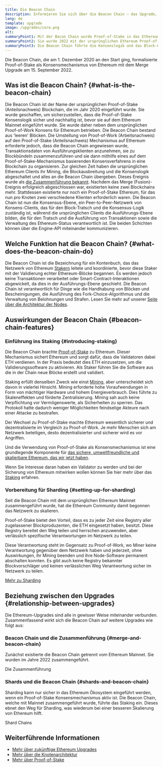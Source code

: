 ```yaml
---
title: Die Beacon Chain
description: Informieren Sie sich über die Beacon Chain – das Upgrade, mit dem Proof-of-Stake für Ethereum eingeführt wurde
lang: de
template: upgrade
image: /upgrades/core.png
alt: 
summaryPoint1: Mit der Bacon Chain wurde Proof-of-Stake in das Ethereum Ökosystem eingeführt.
summaryPoint2: Sie wurde 2022 mit der ursprünglichen Ethereum Proof-of-Work Blockchain vereinigt.
summaryPoint3: Die Beacon Chain führte die Konsenslogik und das Block-Gossip-Protokoll ein, das nun Ethereum sichert.
---
```


<UpgradeStatus isShipped dateKey="page-upgrades-beacon-date">
  Die Beacon Chain, die am 1. Dezember 2020 an den Start ging, formalisierte Proof-of-Stake als Konsensmechanismus von Ethereum mit dem Merge Upgrade am 15. September 2022.
</UpgradeStatus>

## Was ist die Beacon Chain? {#what-is-the-beacon-chain}

Die Beacon Chain ist der Name der ursprünglichen Proof-of-Stake (Anteilsnachweis) Blockchain, die im Jahr 2020 eingeführt wurde. Sie wurde geschaffen, um sicherzustellen, dass die Proof-of-Stake Konsenslogik sicher und nachhaltig ist, bevor sie auf dem Ethereum Mainnet eingeführt wurde. Sie wurde daher neben dem ursprünglichen Proof-of-Work Konsens für Ethereum betrieben. Die Beacon Chain bestand aus 'leeren' Blöcken. Die Umstellung von Proof-of-Work (Arbeitsnachweis) auf den Proof-of-Stake (Anteilsnachweis) Mechanismus auf Ethereum erforderte jedoch, dass die Beacon Chain angewiesen wurde, Transaktionsdaten von Ausführungsklienten anzunehmen, sie zu Blockbündeln zusammenzuführen und sie dann mithilfe eines auf dem Proof-of-Stake-Mechanismus basierenden Konsensverfahrens in eine Blockchain zu organisieren. Zur gleichen Zeit haben die ursprünglichen Ethereum Clients ihr Mining, die Blockausbreitung und die Konsenslogik abgeschaltet und alles an die Beacon Chain übergeben. Dieses Ereignis wurde als [die Zusammenführung bekannt](/roadmap/merge/). Nachdem das Merge (Fusion)-Ereignis erfolgreich abgeschlossen war, existierten keine zwei Blockchains mehr. Stattdessen existierte nur noch ein Proof-of-Stake Ethereum, für das nun pro Knoten zwei verschiedene Klienten erforderlich waren. Die Beacon Chain ist nun die Konsensus-Ebene, ein Peer-to-Peer-Netzwerk von Konsens-Clients, das für den Block-Tratsch und die Konsensus-Logik zuständig ist, während die ursprünglichen Clients die Ausführungs-Ebene bilden, die für den Tratsch und die Ausführung von Transaktionen sowie die Verwaltung des Ethereum-Status verantwortlich ist. Die beiden Schichten können über die Engine-API miteinander kommunizieren.

## Welche Funktion hat die Beacon Chain? {#what-does-the-beacon-chain-do}

Die Beacon Chain ist die Bezeichnung für ein Kontenbuch, das das Netzwerk von Ethereum [Stakern](/staking/) leitete und koordinierte, bevor diese Staker mit der Validierung echter Ethereum-Blöcke begannen. Es werden jedoch keine Transaktionen verarbeitet oder Smart-Contract-Interaktionen abgewickelt, da dies in der Ausführungs-Ebene geschieht. Die Beacon Chain ist verantwortlich für Dinge wie die Handhabung von Blöcken und Bescheinigungen, die Ausführung des Fork-Choice-Algorithmus und die Verwaltung von Belohnungen und Strafen. Lesen Sie mehr auf unserer [Seite über die Architektur der Nodes](/developers/docs/nodes-and-clients/node-architecture/#node-comparison).

## Auswirkungen der Beacon Chain {#beacon-chain-features}

### Einführung ins Staking {#introducing-staking}

Die Beacon Chain brachte [Proof-of-Stake](/developers/docs/consensus-mechanisms/pos/) zu Ethereum. Dieser Mechanismus sichert Ethereum und sorgt dafür, dass die Validatoren dabei ETH verdienen. In der Praxis bedeutet dies ETH einzusetzen, um die Validierungssoftware zu aktivieren. Als Staker führen Sie die Software aus die in der Chain neue Blöcke erstellt und validiert.

Staking erfüllt denselben Zweck wie einst [Mining](/developers/docs/mining/), aber unterscheidet sich davon in vielerlei Hinsicht. Mining erforderte hohe Voraufwendungen in Form von mächtiger Hardware und hohem Energieverbrauch. Dies führte zu Skaleneffekten und förderte Zentralisierung. Mining sah auch keine Verpflichtung vor Vermögenswerte, als Sicherheiten zu sperren. Das Protokoll hatte dadurch weniger Möglichkeiten feindselige Akteure nach einer Attacke zu bestrafen.

Der Wechsel zu Proof-of-Stake machte Ethereum wesentlich sicherer und dezentralisierte im Vergleich zu Proof-of-Work. Je mehr Menschen sich am Netzwerk beteiligen, desto dezentralisierter und sicherer wird es vor Angriffen.

Und die Verwendung von Proof-of-Stake als Konsensmechanismus ist eine grundlegende Komponente für [das sichere, umweltfreundliche und skalierbare Ethereum, das wir jetzt haben](/roadmap/vision/).

<InfoBanner emoji=":money_bag:">
  Wenn Sie Interesse daran haben ein Validator zu werden und bei der Sicherung von Ethereum mitwirken wollen können Sie hier mehr über das <a href="/staking/">Staking</a> erfahren.
</InfoBanner>

### Vorbereitung für Sharding {#setting-up-for-sharding}

Seit die Beacon Chain mit dem ursprünglichen Ethereum Mainnet zusammengeführt wurde, hat die Ethereum Community damit begonnen das Netzwerk zu skalieren.

Proof-of-Stake bietet den Vorteil, dass es zu jeder Zeit eine Registry aller zugelassener Blockproduzenten, die ETH eingesetzt haben, besitzt. Diese Registry bereitet den Weg teilen und herrschen anzuwenden, aber verlässlich spezifische Verantwortungen im Netzwerk zu teilen.

Diese Verantwortung steht im Gegensatz zu Proof-of-Work, wo Miner keine Verantwortung gegenüber dem Netzwerk haben und jederzeit, ohne Auswirkungen, ihr Mining beenden und ihre Node-Software permanent abschalten konnten. Es gibt auch keine Registry bekannter Blockvorschläger und keinen verlässlichen Weg Verantwortung sicher im Netzwerk zu teilen.

[Mehr zu Sharding](/roadmap/danksharding/)

## Beziehung zwischen den Upgrades {#relationship-between-upgrades}

Die Ethereum-Upgrades sind alle in gewisser Weise miteinander verbunden. Zusammenfassend wirkt sich die Beacon Chain auf weitere Upgrades wie folgt aus:

### Beacon Chain und die Zusammenführung {#merge-and-beacon-chain}

Zunächst existierte die Beacon Chain getrennt vom Ethereum Mainnet. Sie wurden im Jahre 2022 zusammengeführt.

<ButtonLink to="/roadmap/merge/">
  Die Zusammenführung
</ButtonLink>

### Shards und die Beacon Chain {#shards-and-beacon-chain}

Sharding kann nur sicher in das Ethereum Ökosystem eingeführt werden, wenn ein Proof-of-Stake Konsensmechanismus aktiv ist. Die Beacon Chain, welche mit Mainnet zusammengeführt wurde, führte das Staking ein. Dieses ebnet den Weg für Sharding, was wiederum bei einer besseren Skalierung von Ethereum hilft.

<ButtonLink to="/roadmap/danksharding/">
  Shard Chains
</ButtonLink>

## Weiterführende Informationen

- [Mehr über zukünftige Ethereum Upgrades](/roadmap/vision)
- [Mehr über die Knotenarchitektur](/developers/docs/nodes-and-clients/node-architecture)
- [Mehr über Proof-of-Stake](/developers/docs/consensus-mechanisms/pos)
